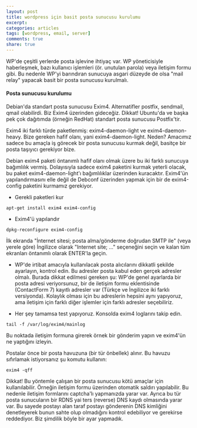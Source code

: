 ```yaml
---
layout: post
title: wordpress için basit posta sunucusu kurulumu
excerpt:
categories: articles
tags: [wordpress, email, server]
comments: true
share: true
---
```


WP'de çeşitli yerlerde posta işlevine ihtiyaç var.  WP yöneticisiyle
haberleşmek, bazı kullanıcı işlemleri (ör. unutulan parola) veya
iletişim formu gibi.  Bu nedenle WP'yi barındıran sunucuya asgari
düzeyde de olsa "mail relay" yapacak basit bir posta sunucusu kurulmalı.

#### Posta sunucusu kurulumu

Debian'da standart posta sunucusu Exim4.  Alternatifler postfix,
sendmail, qmail olabilirdi. Biz Exim4 üzerinden gideceğiz.  Dikkat!
Ubuntu'da ve başka pek çok dağıtımda (örneğin RedHat) standart posta
sunucusu Postfix'tir.

Exim4 iki farklı türde paketlenmiş: exim4-daemon-light ve
exim4-daemon-heavy.  Bize gereken hafif olanı, yani exim4-daemon-light.
Neden?  Amacımız sadece bu amaçla iş görecek bir posta sunucusu kurmak
değil, basitçe bir posta taşıyıcı gerekiyor bize.

Debian exim4 paketi öntanımlı hafif olanı olmak üzere bu iki farklı
sunucuya bağımlılık vermiş.  Dolayısıyla sadece exim4 paketini kurmak
yeterli olacak, bu paket exim4-daemon-light'ı bağımlılıklar üzerinden
kuracaktır.  Exim4'ün yapılandırmasını elle değil de Debconf üzerinden
yapmak için bir de exim4-config paketini kurmamız gerekiyor.

- Gerekli paketleri kur

`apt-get install exim4 exim4-config`

- Exim4'ü yapılandır

`dpkg-reconfigure exim4-config`

İlk ekranda "İnternet sitesi; posta alma/gönderme doğrudan SMTP ile"
 (veya yerele göre) İngilizce olarak "Internet site; ..." seçeneğini
 seçin ve kalan tüm ekranları öntanımlı olarak ENTER'la geçin.

- WP'de irtibat amacıyla kullanılacak posta alıcılarını dikkatli şekilde
ayarlayın, kontrol edin.  Bu adresler posta kabul eden gerçek adresler
olmalı.  Burada dikkat edilmesi gereken şu: WP'de genel ayarlarda bir
posta adresi veriyorsunuz, bir de iletişim formu eklentisinde
(ContactForm 7) kayıtlı adresler var (Türkçe ve İngilizce iki farklı
versiyonda).  Kolaylık olması için bu adreslerin hepsini aynı
yapıyoruz, ama iletişim için farklı diğer işlemler için farklı
adresler seçebiliriz.

- Her şey tamamsa test yapıyoruz.  Konsolda exim4 loglarını takip edin.

`tail -f /var/log/exim4/mainlog`

Bu noktada iletişim formuna girerek örnek bir gönderim yapın ve
exim4'ün ne yaptığını izleyin.

Postalar önce bir posta havuzuna (bir tür önbellek) alınır.  Bu havuzu
sıfırlamak istiyorsanız şu komutu kullanın:

`exim4 -qff`

Dikkat!  Bu yöntemle çalışan bir posta sunucusu kötü amaçlar için
kullanılabilir.  Örneğin iletişim formu üzerinden otomatik saldırı
yapılabilir.  Bu nedenle iletişim formlarını captcha'lı yapmanızda yarar
var.  Ayrıca bu tür posta sunucuların bir RDNS yai ters (reverse) DNS
kaydı olmasında yarar var.  Bu sayede postayı alan taraf postayı
gönderenin DNS kimliğini denetleyerek bunun sahte olup olmadığını
kontrol edebiliyor ve gerekirse reddediyor.  Biz şimdilik böyle bir ayar
yapmadık.
